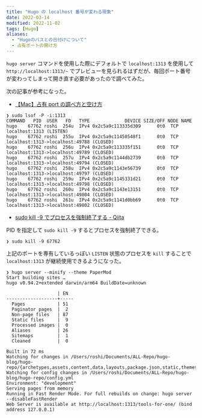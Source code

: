 ```yaml
---
title: "Hugo の localhost 番号が変わる現象"
date: 2022-03-14
modified: 2022-11-02
tags: [Hugo]
aliases:
  - "Hugoのパスとの日付けについて"
  - 占有ポートの開け方
---
```


`hugo server` コマンドを使用した際にデフォルトで `localhost:1313` を使用して `http://localhost:1313/~` でプレビューを見られるはずだが、毎回ポート番号が変わってしまって開き直す必要があったので調べてみた。

次の記事が参考になった。

- [【Mac】占有 port の調べ方と空け方](https://zenn.dev/json_hardcoder/articles/5925798786a07a)

```shell
❯ sudo lsof -P -i:1313
COMMAND   PID  USER   FD   TYPE             DEVICE SIZE/OFF NODE NAME
hugo    67762 roshi  254u  IPv4 0x2c5a9c113335d309      0t0  TCP localhost:1313 (LISTEN)
hugo    67762 roshi  255u  IPv4 0x2c5a9c11450548f1      0t0  TCP localhost:1313->localhost:49788 (CLOSED)
hugo    67762 roshi  256u  IPv4 0x2c5a9c113335f151      0t0  TCP localhost:1313->localhost:49789 (CLOSED)
hugo    67762 roshi  257u  IPv4 0x2c5a9c1144db2739      0t0  TCP localhost:1313->localhost:49794 (CLOSED)
hugo    67762 roshi  258u  IPv4 0x2c5a9c1143e56739      0t0  TCP localhost:1313->localhost:49797 (CLOSED)
hugo    67762 roshi  259u  IPv4 0x2c5a9c1145331d21      0t0  TCP localhost:1313->localhost:49798 (CLOSED)
hugo    67762 roshi  260u  IPv4 0x2c5a9c1143e13151      0t0  TCP localhost:1313->localhost:49804 (CLOSED)
hugo    67762 roshi  261u  IPv4 0x2c5a9c1141d0bb69      0t0  TCP localhost:1313->localhost:49802 (CLOSED)
```

- [sudo kill -9 でプロセスを強制終了する - Qiita](https://qiita.com/nasuvitz/items/412a60b1e5e931cff24e)

PID を指定して `sudo kill -9` するとプロセスを強制終了できる。

```shell
❯ sudo kill -9 67762
```

上記のポートを専有しているっぽい `LISTEN` 状態のプロセスを `kill` することで `localhost:1313` が継続使用できるようになった。

```shell
❯ hugo server --minify --theme PaperMod
Start building sites …
hugo v0.94.2+extended darwin/arm64 BuildDate=unknown

                   | EN
-------------------+-----
  Pages            | 51
  Paginator pages  |  2
  Non-page files   | 87
  Static files     |  9
  Processed images |  0
  Aliases          | 26
  Sitemaps         |  1
  Cleaned          |  0

Built in 72 ms
Watching for changes in /Users/roshi/Documents/ALL-Repo/hugo-blog/hugo-repo/{archetypes,assets,content,data,layouts,package.json,static,themes}
Watching for config changes in /Users/roshi/Documents/ALL-Repo/hugo-blog/hugo-repo/config.yml
Environment: "development"
Serving pages from memory
Running in Fast Render Mode. For full rebuilds on change: hugo server --disableFastRender
Web Server is available at http://localhost:1313/tools-for-one/ (bind address 127.0.0.1)
```
